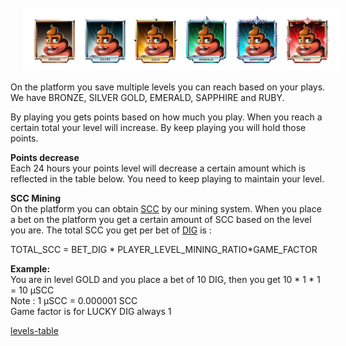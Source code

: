 <img style="padding:10px 5px 15px 20px;" src="../_media/Levels(2).png">
On the platform you save multiple levels you can reach based on your plays. We have BRONZE, SILVER GOLD, EMERALD, SAPPHIRE and RUBY.
 
By playing you gets points based on how much you play.  When you reach a certain total your level will increase. By keep playing you will hold those points.
 
**Points decrease**<br>
Each 24 hours your points level will decrease a certain amount which is reflected in the table below. You need to keep playing to maintain your level.

**SCC Mining**<br>
On the platform you can obtain [SCC](./scc.md "scc") by our mining system. When you place a bet on the platform you get a certain amount of SCC based on the level you are. The total SCC you get per bet of [DIG](./dig.md "dig") is :

TOTAL_SCC = BET_DIG * PLAYER_LEVEL_MINING_RATIO*GAME_FACTOR

**Example:**<br>
You are in level GOLD and you place a bet of 10 DIG, then you get 10 * 1 * 1 = 10 µSCC<br>
Note : 1 µSCC = 0.000001 SCC<br>
Game factor is for LUCKY DIG always 1<br>

 
[levels-table](../_data/levels-table.md ':include')

